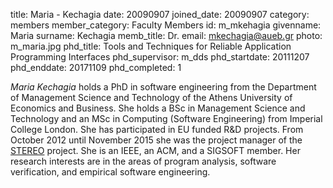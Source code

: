 title: Maria - Kechagia
date: 20090907
joined_date: 20090907
category: members
member_category: Faculty Members
id: m_mkehagia
givenname: Maria
surname: Kechagia
memb_title: Dr.
email: mkechagia@aueb.gr
photo: m_maria.jpg
phd_title: Tools and Techniques for Reliable Application Programming Interfaces
phd_supervisor: m_dds
phd_startdate: 20111207
phd_enddate: 20171109
phd_completed: 1

_Maria Kechagia_ holds a PhD in software engineering from the Department of Management Science and Technology of the Athens University of Economics and Business. She holds a BSc in Management Science and Technology and an MSc in Computing (Software Engineering) from Imperial College London. She has participated in EU funded R&D projects. From October 2012 until November 2015 she was the project manager of the [STEREO](../projects/p_stereo.html) project. She is an IEEE, an ACM, and a SIGSOFT member. Her research interests are in the areas of program analysis, software verification, and empirical software engineering.
